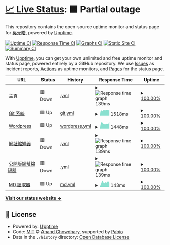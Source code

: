 # [📈 Live Status](https://status.yuanhau.com): <!--live status--> **🟧 Partial outage**

This repository contains the open-source uptime monitor and status page for [吳元皓](https://hwtw.cc), powered by [Upptime](https://github.com/upptime/upptime).

[![Uptime CI](https://github.com/hpware/upptime/workflows/Uptime%20CI/badge.svg)](https://github.com/hpware/upptime/actions?query=workflow%3A%22Uptime+CI%22)
[![Response Time CI](https://github.com/hpware/upptime/workflows/Response%20Time%20CI/badge.svg)](https://github.com/hpware/upptime/actions?query=workflow%3A%22Response+Time+CI%22)
[![Graphs CI](https://github.com/hpware/upptime/workflows/Graphs%20CI/badge.svg)](https://github.com/hpware/upptime/actions?query=workflow%3A%22Graphs+CI%22)
[![Static Site CI](https://github.com/hpware/upptime/workflows/Static%20Site%20CI/badge.svg)](https://github.com/hpware/upptime/actions?query=workflow%3A%22Static+Site+CI%22)
[![Summary CI](https://github.com/hpware/upptime/workflows/Summary%20CI/badge.svg)](https://github.com/hpware/upptime/actions?query=workflow%3A%22Summary+CI%22)

With [Upptime](https://upptime.js.org), you can get your own unlimited and free uptime monitor and status page, powered entirely by a GitHub repository. We use [Issues](https://github.com/hpware/upptime/issues) as incident reports, [Actions](https://github.com/hpware/upptime/actions) as uptime monitors, and [Pages](https://status.yuanhau.com) for the status page.

<!--start: status pages-->
<!-- This summary is generated by Upptime (https://github.com/upptime/upptime) -->
<!-- Do not edit this manually, your changes will be overwritten -->
<!-- prettier-ignore -->
| URL | Status | History | Response Time | Uptime |
| --- | ------ | ------- | ------------- | ------ |
| <img alt="" src="https://icons.duckduckgo.com/ip3/yuanhau.com.ico" height="13"> [主頁](https://yuanhau.com) | 🟥 Down | [.yml](https://github.com/hpware/upptime/commits/HEAD/history/.yml) | <details><summary><img alt="Response time graph" src="./graphs//response-time-week.png" height="20"> 139ms</summary><br><a href="https://status.yuanhau.com/history/"><img alt="Response time 356" src="https://img.shields.io/endpoint?url=https%3A%2F%2Fraw.githubusercontent.com%2Fhpware%2Fupptime%2FHEAD%2Fapi%2F%2Fresponse-time.json"></a><br><a href="https://status.yuanhau.com/history/"><img alt="24-hour response time 167" src="https://img.shields.io/endpoint?url=https%3A%2F%2Fraw.githubusercontent.com%2Fhpware%2Fupptime%2FHEAD%2Fapi%2F%2Fresponse-time-day.json"></a><br><a href="https://status.yuanhau.com/history/"><img alt="7-day response time 139" src="https://img.shields.io/endpoint?url=https%3A%2F%2Fraw.githubusercontent.com%2Fhpware%2Fupptime%2FHEAD%2Fapi%2F%2Fresponse-time-week.json"></a><br><a href="https://status.yuanhau.com/history/"><img alt="30-day response time 144" src="https://img.shields.io/endpoint?url=https%3A%2F%2Fraw.githubusercontent.com%2Fhpware%2Fupptime%2FHEAD%2Fapi%2F%2Fresponse-time-month.json"></a><br><a href="https://status.yuanhau.com/history/"><img alt="1-year response time 356" src="https://img.shields.io/endpoint?url=https%3A%2F%2Fraw.githubusercontent.com%2Fhpware%2Fupptime%2FHEAD%2Fapi%2F%2Fresponse-time-year.json"></a></details> | <details><summary><a href="https://status.yuanhau.com/history/">100.00%</a></summary><a href="https://status.yuanhau.com/history/"><img alt="All-time uptime 62.83%" src="https://img.shields.io/endpoint?url=https%3A%2F%2Fraw.githubusercontent.com%2Fhpware%2Fupptime%2FHEAD%2Fapi%2F%2Fuptime.json"></a><br><a href="https://status.yuanhau.com/history/"><img alt="24-hour uptime 100.00%" src="https://img.shields.io/endpoint?url=https%3A%2F%2Fraw.githubusercontent.com%2Fhpware%2Fupptime%2FHEAD%2Fapi%2F%2Fuptime-day.json"></a><br><a href="https://status.yuanhau.com/history/"><img alt="7-day uptime 100.00%" src="https://img.shields.io/endpoint?url=https%3A%2F%2Fraw.githubusercontent.com%2Fhpware%2Fupptime%2FHEAD%2Fapi%2F%2Fuptime-week.json"></a><br><a href="https://status.yuanhau.com/history/"><img alt="30-day uptime 70.47%" src="https://img.shields.io/endpoint?url=https%3A%2F%2Fraw.githubusercontent.com%2Fhpware%2Fupptime%2FHEAD%2Fapi%2F%2Fuptime-month.json"></a><br><a href="https://status.yuanhau.com/history/"><img alt="1-year uptime 62.83%" src="https://img.shields.io/endpoint?url=https%3A%2F%2Fraw.githubusercontent.com%2Fhpware%2Fupptime%2FHEAD%2Fapi%2F%2Fuptime-year.json"></a></details>
| <img alt="" src="https://icons.duckduckgo.com/ip3/git.yuanhau.com.ico" height="13"> [Git 系統](https://git.yuanhau.com) | 🟩 Up | [git.yml](https://github.com/hpware/upptime/commits/HEAD/history/git.yml) | <details><summary><img alt="Response time graph" src="./graphs/git/response-time-week.png" height="20"> 1518ms</summary><br><a href="https://status.yuanhau.com/history/git"><img alt="Response time 1212" src="https://img.shields.io/endpoint?url=https%3A%2F%2Fraw.githubusercontent.com%2Fhpware%2Fupptime%2FHEAD%2Fapi%2Fgit%2Fresponse-time.json"></a><br><a href="https://status.yuanhau.com/history/git"><img alt="24-hour response time 1666" src="https://img.shields.io/endpoint?url=https%3A%2F%2Fraw.githubusercontent.com%2Fhpware%2Fupptime%2FHEAD%2Fapi%2Fgit%2Fresponse-time-day.json"></a><br><a href="https://status.yuanhau.com/history/git"><img alt="7-day response time 1518" src="https://img.shields.io/endpoint?url=https%3A%2F%2Fraw.githubusercontent.com%2Fhpware%2Fupptime%2FHEAD%2Fapi%2Fgit%2Fresponse-time-week.json"></a><br><a href="https://status.yuanhau.com/history/git"><img alt="30-day response time 1501" src="https://img.shields.io/endpoint?url=https%3A%2F%2Fraw.githubusercontent.com%2Fhpware%2Fupptime%2FHEAD%2Fapi%2Fgit%2Fresponse-time-month.json"></a><br><a href="https://status.yuanhau.com/history/git"><img alt="1-year response time 1212" src="https://img.shields.io/endpoint?url=https%3A%2F%2Fraw.githubusercontent.com%2Fhpware%2Fupptime%2FHEAD%2Fapi%2Fgit%2Fresponse-time-year.json"></a></details> | <details><summary><a href="https://status.yuanhau.com/history/git">100.00%</a></summary><a href="https://status.yuanhau.com/history/git"><img alt="All-time uptime 62.83%" src="https://img.shields.io/endpoint?url=https%3A%2F%2Fraw.githubusercontent.com%2Fhpware%2Fupptime%2FHEAD%2Fapi%2Fgit%2Fuptime.json"></a><br><a href="https://status.yuanhau.com/history/git"><img alt="24-hour uptime 100.00%" src="https://img.shields.io/endpoint?url=https%3A%2F%2Fraw.githubusercontent.com%2Fhpware%2Fupptime%2FHEAD%2Fapi%2Fgit%2Fuptime-day.json"></a><br><a href="https://status.yuanhau.com/history/git"><img alt="7-day uptime 100.00%" src="https://img.shields.io/endpoint?url=https%3A%2F%2Fraw.githubusercontent.com%2Fhpware%2Fupptime%2FHEAD%2Fapi%2Fgit%2Fuptime-week.json"></a><br><a href="https://status.yuanhau.com/history/git"><img alt="30-day uptime 70.47%" src="https://img.shields.io/endpoint?url=https%3A%2F%2Fraw.githubusercontent.com%2Fhpware%2Fupptime%2FHEAD%2Fapi%2Fgit%2Fuptime-month.json"></a><br><a href="https://status.yuanhau.com/history/git"><img alt="1-year uptime 62.83%" src="https://img.shields.io/endpoint?url=https%3A%2F%2Fraw.githubusercontent.com%2Fhpware%2Fupptime%2FHEAD%2Fapi%2Fgit%2Fuptime-year.json"></a></details>
| <img alt="" src="https://icons.duckduckgo.com/ip3/wp.yuanhau.com.ico" height="13"> [Wordpress](https://wp.yuanhau.com) | 🟩 Up | [wordpress.yml](https://github.com/hpware/upptime/commits/HEAD/history/wordpress.yml) | <details><summary><img alt="Response time graph" src="./graphs/wordpress/response-time-week.png" height="20"> 1448ms</summary><br><a href="https://status.yuanhau.com/history/wordpress"><img alt="Response time 1601" src="https://img.shields.io/endpoint?url=https%3A%2F%2Fraw.githubusercontent.com%2Fhpware%2Fupptime%2FHEAD%2Fapi%2Fwordpress%2Fresponse-time.json"></a><br><a href="https://status.yuanhau.com/history/wordpress"><img alt="24-hour response time 1795" src="https://img.shields.io/endpoint?url=https%3A%2F%2Fraw.githubusercontent.com%2Fhpware%2Fupptime%2FHEAD%2Fapi%2Fwordpress%2Fresponse-time-day.json"></a><br><a href="https://status.yuanhau.com/history/wordpress"><img alt="7-day response time 1448" src="https://img.shields.io/endpoint?url=https%3A%2F%2Fraw.githubusercontent.com%2Fhpware%2Fupptime%2FHEAD%2Fapi%2Fwordpress%2Fresponse-time-week.json"></a><br><a href="https://status.yuanhau.com/history/wordpress"><img alt="30-day response time 1601" src="https://img.shields.io/endpoint?url=https%3A%2F%2Fraw.githubusercontent.com%2Fhpware%2Fupptime%2FHEAD%2Fapi%2Fwordpress%2Fresponse-time-month.json"></a><br><a href="https://status.yuanhau.com/history/wordpress"><img alt="1-year response time 1601" src="https://img.shields.io/endpoint?url=https%3A%2F%2Fraw.githubusercontent.com%2Fhpware%2Fupptime%2FHEAD%2Fapi%2Fwordpress%2Fresponse-time-year.json"></a></details> | <details><summary><a href="https://status.yuanhau.com/history/wordpress">100.00%</a></summary><a href="https://status.yuanhau.com/history/wordpress"><img alt="All-time uptime 100.00%" src="https://img.shields.io/endpoint?url=https%3A%2F%2Fraw.githubusercontent.com%2Fhpware%2Fupptime%2FHEAD%2Fapi%2Fwordpress%2Fuptime.json"></a><br><a href="https://status.yuanhau.com/history/wordpress"><img alt="24-hour uptime 100.00%" src="https://img.shields.io/endpoint?url=https%3A%2F%2Fraw.githubusercontent.com%2Fhpware%2Fupptime%2FHEAD%2Fapi%2Fwordpress%2Fuptime-day.json"></a><br><a href="https://status.yuanhau.com/history/wordpress"><img alt="7-day uptime 100.00%" src="https://img.shields.io/endpoint?url=https%3A%2F%2Fraw.githubusercontent.com%2Fhpware%2Fupptime%2FHEAD%2Fapi%2Fwordpress%2Fuptime-week.json"></a><br><a href="https://status.yuanhau.com/history/wordpress"><img alt="30-day uptime 100.00%" src="https://img.shields.io/endpoint?url=https%3A%2F%2Fraw.githubusercontent.com%2Fhpware%2Fupptime%2FHEAD%2Fapi%2Fwordpress%2Fuptime-month.json"></a><br><a href="https://status.yuanhau.com/history/wordpress"><img alt="1-year uptime 100.00%" src="https://img.shields.io/endpoint?url=https%3A%2F%2Fraw.githubusercontent.com%2Fhpware%2Fupptime%2FHEAD%2Fapi%2Fwordpress%2Fuptime-year.json"></a></details>
| <img alt="" src="https://icons.duckduckgo.com/ip3/yhw.tw.ico" height="13"> [網址縮短器](https://yhw.tw) | 🟥 Down | [.yml](https://github.com/hpware/upptime/commits/HEAD/history/.yml) | <details><summary><img alt="Response time graph" src="./graphs//response-time-week.png" height="20"> 139ms</summary><br><a href="https://status.yuanhau.com/history/"><img alt="Response time 356" src="https://img.shields.io/endpoint?url=https%3A%2F%2Fraw.githubusercontent.com%2Fhpware%2Fupptime%2FHEAD%2Fapi%2F%2Fresponse-time.json"></a><br><a href="https://status.yuanhau.com/history/"><img alt="24-hour response time 167" src="https://img.shields.io/endpoint?url=https%3A%2F%2Fraw.githubusercontent.com%2Fhpware%2Fupptime%2FHEAD%2Fapi%2F%2Fresponse-time-day.json"></a><br><a href="https://status.yuanhau.com/history/"><img alt="7-day response time 139" src="https://img.shields.io/endpoint?url=https%3A%2F%2Fraw.githubusercontent.com%2Fhpware%2Fupptime%2FHEAD%2Fapi%2F%2Fresponse-time-week.json"></a><br><a href="https://status.yuanhau.com/history/"><img alt="30-day response time 144" src="https://img.shields.io/endpoint?url=https%3A%2F%2Fraw.githubusercontent.com%2Fhpware%2Fupptime%2FHEAD%2Fapi%2F%2Fresponse-time-month.json"></a><br><a href="https://status.yuanhau.com/history/"><img alt="1-year response time 356" src="https://img.shields.io/endpoint?url=https%3A%2F%2Fraw.githubusercontent.com%2Fhpware%2Fupptime%2FHEAD%2Fapi%2F%2Fresponse-time-year.json"></a></details> | <details><summary><a href="https://status.yuanhau.com/history/">100.00%</a></summary><a href="https://status.yuanhau.com/history/"><img alt="All-time uptime 62.83%" src="https://img.shields.io/endpoint?url=https%3A%2F%2Fraw.githubusercontent.com%2Fhpware%2Fupptime%2FHEAD%2Fapi%2F%2Fuptime.json"></a><br><a href="https://status.yuanhau.com/history/"><img alt="24-hour uptime 100.00%" src="https://img.shields.io/endpoint?url=https%3A%2F%2Fraw.githubusercontent.com%2Fhpware%2Fupptime%2FHEAD%2Fapi%2F%2Fuptime-day.json"></a><br><a href="https://status.yuanhau.com/history/"><img alt="7-day uptime 100.00%" src="https://img.shields.io/endpoint?url=https%3A%2F%2Fraw.githubusercontent.com%2Fhpware%2Fupptime%2FHEAD%2Fapi%2F%2Fuptime-week.json"></a><br><a href="https://status.yuanhau.com/history/"><img alt="30-day uptime 70.47%" src="https://img.shields.io/endpoint?url=https%3A%2F%2Fraw.githubusercontent.com%2Fhpware%2Fupptime%2FHEAD%2Fapi%2F%2Fuptime-month.json"></a><br><a href="https://status.yuanhau.com/history/"><img alt="1-year uptime 62.83%" src="https://img.shields.io/endpoint?url=https%3A%2F%2Fraw.githubusercontent.com%2Fhpware%2Fupptime%2FHEAD%2Fapi%2F%2Fuptime-year.json"></a></details>
| <img alt="" src="https://icons.duckduckgo.com/ip3/pl.yhw.tw.ico" height="13"> [公開版網址縮短器](https://pl.yhw.tw) | 🟥 Down | [.yml](https://github.com/hpware/upptime/commits/HEAD/history/.yml) | <details><summary><img alt="Response time graph" src="./graphs//response-time-week.png" height="20"> 139ms</summary><br><a href="https://status.yuanhau.com/history/"><img alt="Response time 356" src="https://img.shields.io/endpoint?url=https%3A%2F%2Fraw.githubusercontent.com%2Fhpware%2Fupptime%2FHEAD%2Fapi%2F%2Fresponse-time.json"></a><br><a href="https://status.yuanhau.com/history/"><img alt="24-hour response time 167" src="https://img.shields.io/endpoint?url=https%3A%2F%2Fraw.githubusercontent.com%2Fhpware%2Fupptime%2FHEAD%2Fapi%2F%2Fresponse-time-day.json"></a><br><a href="https://status.yuanhau.com/history/"><img alt="7-day response time 139" src="https://img.shields.io/endpoint?url=https%3A%2F%2Fraw.githubusercontent.com%2Fhpware%2Fupptime%2FHEAD%2Fapi%2F%2Fresponse-time-week.json"></a><br><a href="https://status.yuanhau.com/history/"><img alt="30-day response time 144" src="https://img.shields.io/endpoint?url=https%3A%2F%2Fraw.githubusercontent.com%2Fhpware%2Fupptime%2FHEAD%2Fapi%2F%2Fresponse-time-month.json"></a><br><a href="https://status.yuanhau.com/history/"><img alt="1-year response time 356" src="https://img.shields.io/endpoint?url=https%3A%2F%2Fraw.githubusercontent.com%2Fhpware%2Fupptime%2FHEAD%2Fapi%2F%2Fresponse-time-year.json"></a></details> | <details><summary><a href="https://status.yuanhau.com/history/">100.00%</a></summary><a href="https://status.yuanhau.com/history/"><img alt="All-time uptime 62.83%" src="https://img.shields.io/endpoint?url=https%3A%2F%2Fraw.githubusercontent.com%2Fhpware%2Fupptime%2FHEAD%2Fapi%2F%2Fuptime.json"></a><br><a href="https://status.yuanhau.com/history/"><img alt="24-hour uptime 100.00%" src="https://img.shields.io/endpoint?url=https%3A%2F%2Fraw.githubusercontent.com%2Fhpware%2Fupptime%2FHEAD%2Fapi%2F%2Fuptime-day.json"></a><br><a href="https://status.yuanhau.com/history/"><img alt="7-day uptime 100.00%" src="https://img.shields.io/endpoint?url=https%3A%2F%2Fraw.githubusercontent.com%2Fhpware%2Fupptime%2FHEAD%2Fapi%2F%2Fuptime-week.json"></a><br><a href="https://status.yuanhau.com/history/"><img alt="30-day uptime 70.47%" src="https://img.shields.io/endpoint?url=https%3A%2F%2Fraw.githubusercontent.com%2Fhpware%2Fupptime%2FHEAD%2Fapi%2F%2Fuptime-month.json"></a><br><a href="https://status.yuanhau.com/history/"><img alt="1-year uptime 62.83%" src="https://img.shields.io/endpoint?url=https%3A%2F%2Fraw.githubusercontent.com%2Fhpware%2Fupptime%2FHEAD%2Fapi%2F%2Fuptime-year.json"></a></details>
| <img alt="" src="https://icons.duckduckgo.com/ip3/md.yhw.tw.ico" height="13"> [MD 讀取器](https://md.yhw.tw) | 🟩 Up | [md.yml](https://github.com/hpware/upptime/commits/HEAD/history/md.yml) | <details><summary><img alt="Response time graph" src="./graphs/md/response-time-week.png" height="20"> 143ms</summary><br><a href="https://status.yuanhau.com/history/md"><img alt="Response time 162" src="https://img.shields.io/endpoint?url=https%3A%2F%2Fraw.githubusercontent.com%2Fhpware%2Fupptime%2FHEAD%2Fapi%2Fmd%2Fresponse-time.json"></a><br><a href="https://status.yuanhau.com/history/md"><img alt="24-hour response time 130" src="https://img.shields.io/endpoint?url=https%3A%2F%2Fraw.githubusercontent.com%2Fhpware%2Fupptime%2FHEAD%2Fapi%2Fmd%2Fresponse-time-day.json"></a><br><a href="https://status.yuanhau.com/history/md"><img alt="7-day response time 143" src="https://img.shields.io/endpoint?url=https%3A%2F%2Fraw.githubusercontent.com%2Fhpware%2Fupptime%2FHEAD%2Fapi%2Fmd%2Fresponse-time-week.json"></a><br><a href="https://status.yuanhau.com/history/md"><img alt="30-day response time 162" src="https://img.shields.io/endpoint?url=https%3A%2F%2Fraw.githubusercontent.com%2Fhpware%2Fupptime%2FHEAD%2Fapi%2Fmd%2Fresponse-time-month.json"></a><br><a href="https://status.yuanhau.com/history/md"><img alt="1-year response time 162" src="https://img.shields.io/endpoint?url=https%3A%2F%2Fraw.githubusercontent.com%2Fhpware%2Fupptime%2FHEAD%2Fapi%2Fmd%2Fresponse-time-year.json"></a></details> | <details><summary><a href="https://status.yuanhau.com/history/md">100.00%</a></summary><a href="https://status.yuanhau.com/history/md"><img alt="All-time uptime 100.00%" src="https://img.shields.io/endpoint?url=https%3A%2F%2Fraw.githubusercontent.com%2Fhpware%2Fupptime%2FHEAD%2Fapi%2Fmd%2Fuptime.json"></a><br><a href="https://status.yuanhau.com/history/md"><img alt="24-hour uptime 100.00%" src="https://img.shields.io/endpoint?url=https%3A%2F%2Fraw.githubusercontent.com%2Fhpware%2Fupptime%2FHEAD%2Fapi%2Fmd%2Fuptime-day.json"></a><br><a href="https://status.yuanhau.com/history/md"><img alt="7-day uptime 100.00%" src="https://img.shields.io/endpoint?url=https%3A%2F%2Fraw.githubusercontent.com%2Fhpware%2Fupptime%2FHEAD%2Fapi%2Fmd%2Fuptime-week.json"></a><br><a href="https://status.yuanhau.com/history/md"><img alt="30-day uptime 100.00%" src="https://img.shields.io/endpoint?url=https%3A%2F%2Fraw.githubusercontent.com%2Fhpware%2Fupptime%2FHEAD%2Fapi%2Fmd%2Fuptime-month.json"></a><br><a href="https://status.yuanhau.com/history/md"><img alt="1-year uptime 100.00%" src="https://img.shields.io/endpoint?url=https%3A%2F%2Fraw.githubusercontent.com%2Fhpware%2Fupptime%2FHEAD%2Fapi%2Fmd%2Fuptime-year.json"></a></details>

<!--end: status pages-->

[**Visit our status website →**](https://status.yuanhau.com)

## 📄 License

- Powered by: [Upptime](https://github.com/upptime/upptime)
- Code: [MIT](./LICENSE) © [Anand Chowdhary](https://anandchowdhary.com), supported by [Pabio](https://pabio.com)
- Data in the `./history` directory: [Open Database License](https://opendatacommons.org/licenses/odbl/1-0/)
